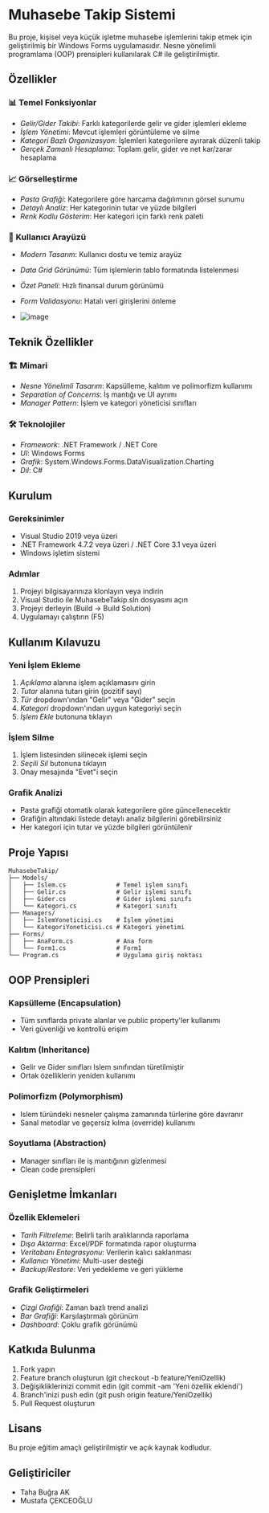 # Muhasebe Takip Sistemi

Bu proje, kişisel veya küçük işletme muhasebe işlemlerini takip etmek için geliştirilmiş bir Windows Forms uygulamasıdır. Nesne yönelimli programlama (OOP) prensipleri kullanılarak C# ile geliştirilmiştir.

## Özellikler

### 📊 Temel Fonksiyonlar
- *Gelir/Gider Takibi*: Farklı kategorilerde gelir ve gider işlemleri ekleme
- *İşlem Yönetimi*: Mevcut işlemleri görüntüleme ve silme
- *Kategori Bazlı Organizasyon*: İşlemleri kategorilere ayırarak düzenli takip
- *Gerçek Zamanlı Hesaplama*: Toplam gelir, gider ve net kar/zarar hesaplama

### 📈 Görselleştirme
- *Pasta Grafiği*: Kategorilere göre harcama dağılımının görsel sunumu
- *Detaylı Analiz*: Her kategorinin tutar ve yüzde bilgileri
- *Renk Kodlu Gösterim*: Her kategori için farklı renk paleti

### 💼 Kullanıcı Arayüzü
- *Modern Tasarım*: Kullanıcı dostu ve temiz arayüz
- *Data Grid Görünümü*: Tüm işlemlerin tablo formatında listelenmesi
- *Özet Paneli*: Hızlı finansal durum görünümü
- *Form Validasyonu*: Hatalı veri girişlerini önleme

- ![image](https://github.com/user-attachments/assets/4b54666a-f358-4d56-8e0f-400dd425f87a)



## Teknik Özellikler

### 🏗 Mimari
- *Nesne Yönelimli Tasarım*: Kapsülleme, kalıtım ve polimorfizm kullanımı
- *Separation of Concerns*: İş mantığı ve UI ayrımı
- *Manager Pattern*: İşlem ve kategori yöneticisi sınıfları

### 🛠 Teknolojiler
- *Framework*: .NET Framework / .NET Core
- *UI*: Windows Forms
- *Grafik*: System.Windows.Forms.DataVisualization.Charting
- *Dil*: C#

## Kurulum

### Gereksinimler
- Visual Studio 2019 veya üzeri
- .NET Framework 4.7.2 veya üzeri / .NET Core 3.1 veya üzeri
- Windows işletim sistemi

### Adımlar
1. Projeyi bilgisayarınıza klonlayın veya indirin
2. Visual Studio ile MuhasebeTakip.sln dosyasını açın
3. Projeyi derleyin (Build → Build Solution)
4. Uygulamayı çalıştırın (F5)

## Kullanım Kılavuzu

### Yeni İşlem Ekleme
1. *Açıklama* alanına işlem açıklamasını girin
2. *Tutar* alanına tutarı girin (pozitif sayı)
3. *Tür* dropdown'ından "Gelir" veya "Gider" seçin
4. *Kategori* dropdown'ından uygun kategoriyi seçin
5. *İşlem Ekle* butonuna tıklayın

### İşlem Silme
1. İşlem listesinden silinecek işlemi seçin
2. *Seçili Sil* butonuna tıklayın
3. Onay mesajında "Evet"i seçin

### Grafik Analizi
- Pasta grafiği otomatik olarak kategorilere göre güncellenecektir
- Grafiğin altındaki listede detaylı analiz bilgilerini görebilirsiniz
- Her kategori için tutar ve yüzde bilgileri görüntülenir

## Proje Yapısı


```
MuhasebeTakip/
├── Models/
│   ├── Islem.cs              # Temel işlem sınıfı
│   ├── Gelir.cs              # Gelir işlemi sınıfı
│   ├── Gider.cs              # Gider işlemi sınıfı
│   └── Kategori.cs           # Kategori sınıfı
├── Managers/
│   ├── IslemYoneticisi.cs    # İşlem yönetimi
│   └── KategoriYoneticisi.cs # Kategori yönetimi
├── Forms/
│   ├── AnaForm.cs            # Ana form
│   └── Form1.cs              # Form1
└── Program.cs                # Uygulama giriş noktası
```


## OOP Prensipleri

### Kapsülleme (Encapsulation)
- Tüm sınıflarda private alanlar ve public property'ler kullanımı
- Veri güvenliği ve kontrollü erişim

### Kalıtım (Inheritance)
- Gelir ve Gider sınıfları Islem sınıfından türetilmiştir
- Ortak özelliklerin yeniden kullanımı

### Polimorfizm (Polymorphism)
- Islem türündeki nesneler çalışma zamanında türlerine göre davranır
- Sanal metodlar ve geçersiz kılma (override) kullanımı

### Soyutlama (Abstraction)
- Manager sınıfları ile iş mantığının gizlenmesi
- Clean code prensipleri

## Genişletme İmkanları

### Özellik Eklemeleri
- *Tarih Filtreleme*: Belirli tarih aralıklarında raporlama
- *Dışa Aktarma*: Excel/PDF formatında rapor oluşturma
- *Veritabanı Entegrasyonu*: Verilerin kalıcı saklanması
- *Kullanıcı Yönetimi*: Multi-user desteği
- *Backup/Restore*: Veri yedekleme ve geri yükleme

### Grafik Geliştirmeleri
- *Çizgi Grafiği*: Zaman bazlı trend analizi
- *Bar Grafiği*: Karşılaştırmalı görünüm
- *Dashboard*: Çoklu grafik görünümü

## Katkıda Bulunma

1. Fork yapın
2. Feature branch oluşturun (git checkout -b feature/YeniOzellik)
3. Değişikliklerinizi commit edin (git commit -am 'Yeni özellik eklendi')
4. Branch'inizi push edin (git push origin feature/YeniOzellik)
5. Pull Request oluşturun

## Lisans

Bu proje eğitim amaçlı geliştirilmiştir ve açık kaynak kodludur.

## Geliştiriciler

- Taha Buğra AK
- Mustafa ÇEKCEOĞLU
